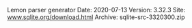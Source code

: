 Lemon parser generator 
Date: 2020-07-13 
Version: 3.32.3 
Site: www.sqlite.org/download.html 
Archive: sqlite-src-3320300.zip 
